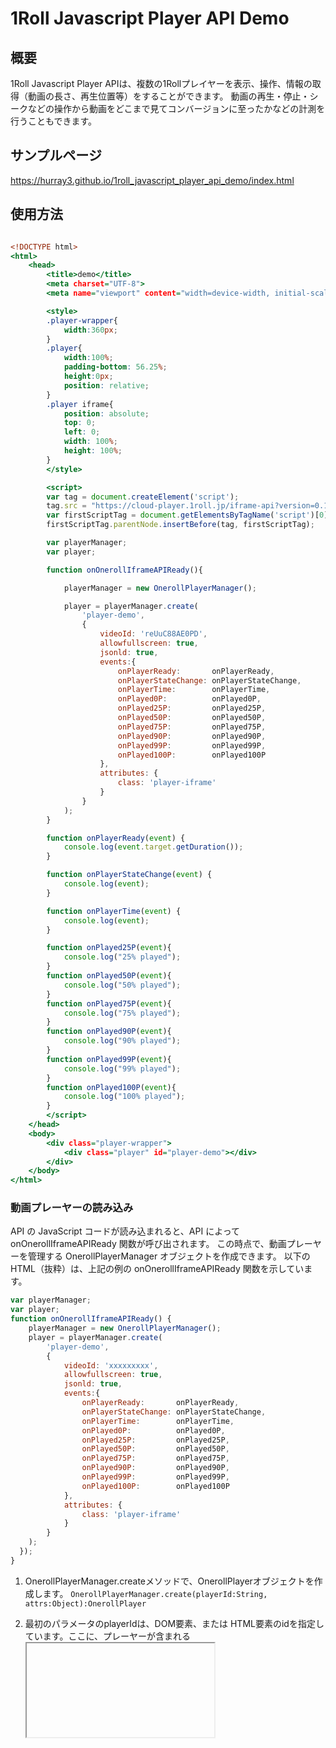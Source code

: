 
# 1Roll Javascript Player API Demo

## 概要
1Roll Javascript Player APIは、複数の1Rollプレイヤーを表示、操作、情報の取得（動画の長さ、再生位置等）をすることができます。
動画の再生・停止・シークなどの操作から動画をどこまで見てコンバージョンに至ったかなどの計測を行うこともできます。

## サンプルページ
https://hurray3.github.io/1roll_javascript_player_api_demo/index.html


## 使用方法

```HTML:index.html

<!DOCTYPE html>
<html>
    <head>
        <title>demo</title>
        <meta charset="UTF-8">
        <meta name="viewport" content="width=device-width, initial-scale=1.0">

        <style>
        .player-wrapper{
            width:360px;
        }
        .player{
            width:100%;
            padding-bottom: 56.25%;
            height:0px;
            position: relative;
        }
        .player iframe{
            position: absolute;
            top: 0;
            left: 0;
            width: 100%;
            height: 100%;
        }
        </style>

        <script>
        var tag = document.createElement('script');
        tag.src = "https://cloud-player.1roll.jp/iframe-api?version=0.1.0";
        var firstScriptTag = document.getElementsByTagName('script')[0];
        firstScriptTag.parentNode.insertBefore(tag, firstScriptTag);            

        var playerManager;
        var player;

        function onOnerollIframeAPIReady(){

            playerManager = new OnerollPlayerManager();

            player = playerManager.create(
                'player-demo',
                {
                    videoId: 'reUuC88AE0PD',
                    allowfullscreen: true,
                    jsonld: true,
                    events:{
                        onPlayerReady:       onPlayerReady,
                        onPlayerStateChange: onPlayerStateChange,
                        onPlayerTime:        onPlayerTime,
                        onPlayed0P:          onPlayed0P,
                        onPlayed25P:         onPlayed25P,
                        onPlayed50P:         onPlayed50P,
                        onPlayed75P:         onPlayed75P,
                        onPlayed90P:         onPlayed90P,
                        onPlayed99P:         onPlayed99P,
                        onPlayed100P:        onPlayed100P
                    },
                    attributes: {
                        class: 'player-iframe'
                    }
                }
            );
        }

        function onPlayerReady(event) {
            console.log(event.target.getDuration());
        }

        function onPlayerStateChange(event) {
            console.log(event);
        }

        function onPlayerTime(event) {
            console.log(event);
        }

        function onPlayed25P(event){
            console.log("25% played");
        }
        function onPlayed50P(event){
            console.log("50% played");
        }
        function onPlayed75P(event){
            console.log("75% played");
        }
        function onPlayed90P(event){
            console.log("90% played");
        }
        function onPlayed99P(event){
            console.log("99% played");
        }
        function onPlayed100P(event){
            console.log("100% played");
        }
        </script>
    </head>
    <body>
        <div class="player-wrapper">
            <div class="player" id="player-demo"></div>
        </div>
    </body>
</html>


```
### 動画プレーヤーの読み込み

API の JavaScript コードが読み込まれると、API によって onOnerollIframeAPIReady 関数が呼び出されます。
この時点で、動画プレーヤーを管理する OnerollPlayerManager オブジェクトを作成できます。
以下の HTML（抜粋）は、上記の例の onOnerollIframeAPIReady 関数を示しています。

```js
var playerManager;
var player;
function onOnerollIframeAPIReady() {
    playerManager = new OnerollPlayerManager();
    player = playerManager.create(
        'player-demo',
        {
            videoId: 'xxxxxxxxx',
            allowfullscreen: true,
            jsonld: true,
            events:{
                onPlayerReady:       onPlayerReady,
                onPlayerStateChange: onPlayerStateChange,
                onPlayerTime:        onPlayerTime,
                onPlayed0P:          onPlayed0P,
                onPlayed25P:         onPlayed25P,
                onPlayed50P:         onPlayed50P,
                onPlayed75P:         onPlayed75P,
                onPlayed90P:         onPlayed90P,
                onPlayed99P:         onPlayed99P,
                onPlayed100P:        onPlayed100P
            },
            attributes: {
                class: 'player-iframe'
            }
        }
    );
  });
}
```

  
1. OnerollPlayerManager.createメソッドで、OnerollPlayerオブジェクトを作成します。
`OnerollPlayerManager.create(playerId:String, attrs:Object):OnerollPlayer`
  
2. 最初のパラメータのplayerIdは、DOM要素、または HTML要素のidを指定しています。ここに、プレーヤーが含まれる <iframe> タグが API によって挿入されます。

3. ２つ目のパラメータのattrsは、プレーヤーのオプションを指定するオブジェクトです。このオブジェクトには次のプロパティが含まれています。
* プロパティ一覧
  * `videoId (String) [required]` - プレーヤーが読み込む動画を識別する1RollのVideoID。
  * `width (Number) [option]` - プレイヤーの横幅を設定します。
  * `height (Number) [option]` - プレイヤーの縦幅を設定します。
  * `autostart (Boolean) [option]` - 自動再生させるかどうか。（デフォルトはfalse）　※ブラウザにより自動再生できない場合があります
  * `autostartSoundOn (Boolean) [option]` - 自動再生時に音声を出すかどうか。（デフォルトはfalse）　※ブラウザにより音声が出ない場合があります
  * `allowfullscreen (Boolean) [option]` - フルスクリーンを許可（デフォルトはtrue）
  * `jsonld (Boolean) [option]` - 動画情報タグ（JsonLDオブジェクト）を出力するかどうか。 許可すると挿入するためのscriptタグがiframeタグの次の行に挿入されます。
  * `events (Object) [option]` – APIが呼び出す関数（イベント リスナー）を識別します。
    * `onPlayerReady (Function) [option]` - OnerollPlayerが再生可能状態になったときに、値として渡した関数"onPlayerReady"が実行されます。
    * `onPlayerStateChange (Function) [option]` - OnerollPlayerの状態が変わった時に、値として渡した関数"onPlayerStateChange"が実行されます。
    * `onPlayerTime (Function) [option]` - OnerollPlayerで再生されている時に定期的に、値として渡した関数"onPlayerTime"が実行されます。
    * `onPlayed0P (Function) [option]` - OnerollPlayerで動画の0%以上再生された時に値として渡した関数"onPlayed0P"が実行されます。※一度のみ実行されます
    * `onPlayed25P (Function) [option]` - OnerollPlayerで動画の25%以上再生された時に値として渡した関数"onPlayed25P"が実行されます。※一度のみ実行されます
    * `onPlayed50P (Function) [option]` - OnerollPlayerで動画の50%以上再生された時に値として渡した関数"onPlayed50P"が実行されます。※一度のみ実行されます
    * `onPlayed75P (Function) [option]` - OnerollPlayerで動画の75%以上再生された時に値として渡した関数"onPlayed75P"が実行されます。※一度のみ実行されます
    * `onPlayed90P (Function) [option]` - OnerollPlayerで動画の90%以上再生された時に値として渡した関数"onPlayed90P"が実行されます。※一度のみ実行されます
    * `onPlayed99P (Function) [option]` - OnerollPlayerで動画の99%以上再生された時に値として渡した関数"onPlayed99P"が実行されます。※一度のみ実行されます
    * `onPlayed100P (Function) [option]` - OnerollPlayerで動画の100%再生された時に値として渡した関数"onPlayed100P"が実行されます。※一度のみ実行されます
  * `attributes (Object) [option]` - iframeタグに属性を設定します。この例では、class名を渡しています。


### クラス
```
Class OnerollPlayerManager
```
OnerollPlayerMangerクラスは、OnerollPlayerオブジェクトを管理し、作成や削除を行います。
内部でOnerollPlayerオブジェクトを複数持つことができ、動画プレイヤーを複数埋め込みたいページにも対応します。

#### メソッド

* `playerManager.create(playerId:String, attrs:Object):OnerollPlayer`  
OnerollPlayerオブジェクトを作成します。

* `playerManager.remove(player:OnerollPlayer):Void`  
OnerollPlayerオブジェクトをOnerollPlayerManagerの管理対象から削除します。

* `playerManager.getPlayers():Array<OnerollPlayer>`  
OnerollPlayerManagerクラスが管理しているOnerollPlayerオブジェクトリストを返します。

```
Class OnerollPlayer
```
#### メソッド

* `player.getDuration():Number`  
動画の再生時間を取得します。

* `player.play():Void`  
動画を再生します。

* `player.pause():Void`  
動画を停止します。

* `player.seek(time:Number):Void`  
動画を再生位置を変更します。timeは秒数を指定します。

### イベント
___
* `onPlayerReady(event)`
再生の準備ができたタイミングで呼び出されます。  

	**parmas**
	* `event.target` - イベント対象となるOnerollPlayerオブジェクト
	* `event.data.duration` - このtargetの動画の再生長さ
	___
* `onPlayerStateChange(event)`
プレイヤーの再生状態が変更されたときに呼び出されます。  

	**parmas**
	* `event.target` - イベント対象となるOnerollPlayerオブジェクト
	* `event.data.state` - このtargetの状態
	  * ready - 再生準備完了
	  * play - 再生開始
	  * pause - 一時停止
	  * complete - 再生完了
	___

* `onPlayerTime(event)`
再生中に定期的に呼び出されます。  

	**parmas**
	* `event.target` - イベント対象となるOnerollPlayerオブジェクト
	* `event.data.position` - このtargetの動画の現在の再生位置
	* `event.data.duration` - このtargetの動画の再生長さ
	___

* `onPlayed0P(event)`
  再生時間が動画の長さの0%以上に達した時（再生開始された時）に1度だけ呼び出されます。
  
	**parmas**
	* `event.target` - イベント対象となるOnerollPlayerオブジェクト
	___

* `onPlayed25P(event)`
  再生時間が動画の長さの25%以上に達した時に1度だけ呼び出されます。
  
	**parmas**
	* `event.target` - イベント対象となるOnerollPlayerオブジェクト
	___

* `onPlayed50P(event)`
	再生時間が動画の長さの50%以上に達した時に1度だけ呼び出されます。
	
	**parmas**
	* `event.target` - イベント対象となるOnerollPlayerオブジェクト
	___

* `onPlayed75P(event)`
  再生時間が動画の長さの75%以上に達した時に1度だけ呼び出されます。
  
	**parmas**
	* `event.target` - イベント対象となるOnerollPlayerオブジェクト
	___

* `onPlayed90P(event)`
  再生時間が動画の長さの90%以上に達した時に1度だけ呼び出されます。
  
	**parmas**
	* `event.target` - イベント対象となるOnerollPlayerオブジェクト
	___

* `onPlayed99P(event)`
  再生時間が動画の長さの99%以上に達した時に1度だけ呼び出されます。
  
	**parmas**
	* `event.target` - イベント対象となるOnerollPlayerオブジェクト

	___

* `onPlayed100P(event)`
 再生時間が動画の長さの100%に達した時に1度だけ呼び出されます。
 
	**parmas**
	* `event.target` - イベント対象となるOnerollPlayerオブジェクト
	___
